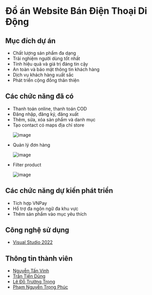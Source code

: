<h1> Đồ án Website Bán Điện Thoại Di Động</h1>

<h2>Mục đích dự án</h2>
<ul>
  <li>Chất lượng sản phẩm đa dạng</li>
  <li>Trải nghiệm người dùng tốt nhất</li>
  <li>Tính hiệu quả và giá trị đáng tin cậy</li>
  <li>An toàn và bảo mật thông tin khách hàng</li>
  <li>Dịch vụ khách hàng xuất sắc</li>
  <li>Phát triển cộng đồng thân thiện</li>
</ul>

<h2>Các chức năng đã có</h2>
<ul>
  <li>Thanh toán online, thanh toán COD</li>
  <li>Đăng nhập, đăng ký, đăng xuất</li>
  <li>Thêm, sửa, xóa sản phẩm và danh mục</li>
  <li>Tạo contact có maps địa chỉ store</li>


![image](https://github.com/TrongVipPro/Nhom9_WebsiteBanDTDD_T5_Ca3/assets/100860676/86ca845a-81dd-4bc5-a517-26a8c1306f49)

  
  <li>Quản lý đơn hàng</li>
  
![image](https://github.com/TrongVipPro/Nhom9_WebsiteBanDTDD_T5_Ca3/assets/100860676/c76e9d1d-122a-4c3e-8c96-13dd8c5397ad)
  
   <li>Filter product</li>

![image](https://github.com/TrongVipPro/Nhom9_WebsiteBanDTDD_T5_Ca3/assets/100860676/54e498d3-bafa-4952-8384-325518c6a20a)

  
</ul>

<h2>Các chức năng dự kiến phát triển</h2>
<ul>
  <li>Tích hợp VNPay</li>
  <li>Hổ trợ đa ngôn ngữ đa khu vực</li>
  <li>Thêm sản phẩm vào mục yêu thích</li>
</ul>

<h2>Công nghệ sử dụng</h2>
<ul>
  <li><a href="https://visualstudio.microsoft.com/">Visual Studio 2022</a></li>

</ul>

<h2>Thông tin thành viên</h2>
<ul>
  <li><a href="https://www.facebook.com/profile.php?id=100010008221539&mibextid=LQQJ4d">Nguyễn Tấn Vinh</a></li>
  <li><a href="https://www.facebook.com/profile.php?id=100033305115439&mibextid=LQQJ4d">Trần Tiến Dũng</a></li>
  <li><a href="https://www.facebook.com/truongtrong1609/">Lê Đỗ Trường Trọng</a></li>
  <li><a href="https://www.facebook.com/profile.php?id=100055909052894&mibextid=LQQJ4d">Phạm Nguyễn Trọng Phúc</a></li>
</ul>
